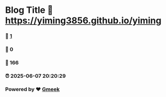 # Blog Title :link: https://yiming3856.github.io/yiming 
### :page_facing_up: [1](https://yiming3856.github.io/yiming/tag.html) 
### :speech_balloon: 0 
### :hibiscus: 166 
### :alarm_clock: 2025-06-07 20:20:29 
### Powered by :heart: [Gmeek](https://github.com/Meekdai/Gmeek)
